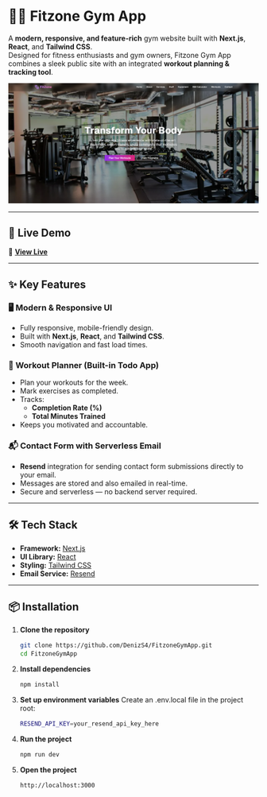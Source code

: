 # 🏋️‍♂️ Fitzone Gym App

A **modern, responsive, and feature-rich** gym website built with **Next.js**, **React**, and **Tailwind CSS**.  
Designed for fitness enthusiasts and gym owners, Fitzone Gym App combines a sleek public site with an integrated **workout planning & tracking tool**.

![Fitzone Gym App Screenshot](public/screenshot.png)

---

## 🚀 Live Demo
🔗 **[View Live](https://fitzone-gym-app.vercel.app/)**

---

## ✨ Key Features

### 🖥 Modern & Responsive UI
- Fully responsive, mobile-friendly design.
- Built with **Next.js**, **React**, and **Tailwind CSS**.
- Smooth navigation and fast load times.

### 📝 Workout Planner (Built-in Todo App)
- Plan your workouts for the week.
- Mark exercises as completed.
- Tracks:
  - **Completion Rate (%)**
  - **Total Minutes Trained**
- Keeps you motivated and accountable.

### 📬 Contact Form with Serverless Email
- **Resend** integration for sending contact form submissions directly to your email.
- Messages are stored and also emailed in real-time.
- Secure and serverless — no backend server required.

---

## 🛠 Tech Stack
- **Framework:** [Next.js](https://nextjs.org/)
- **UI Library:** [React](https://react.dev/)
- **Styling:** [Tailwind CSS](https://tailwindcss.com/)
- **Email Service:** [Resend](https://resend.com/)

---

## 📦 Installation

1. **Clone the repository**
   ```bash
   git clone https://github.com/DenizS4/FitzoneGymApp.git
   cd FitzoneGymApp

2. **Install dependencies**
   ```bash
   npm install

3. **Set up environment variables**
   Create an .env.local file in the project root:
   ```bash
   RESEND_API_KEY=your_resend_api_key_here
   
5. **Run the project**
   ```bash
   npm run dev

6. **Open the project**
   ```bash
   http://localhost:3000
